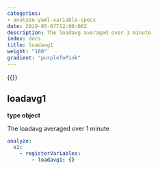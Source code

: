 ```yaml
---
categories:
- analyze-yaml-variable-specs
date: 2019-05-07T12:00:00Z
description: The loadavg averaged over 1 minute
index: docs
title: loadavg1
weight: "100"
gradient: "purpleToPink"
---
```


{{<legacynotice>}}

## loadavg1

**type object**

The loadavg averaged over 1 minute


```yaml
analyze:
  v1:
    - registerVariables:
        - loadavg1: {}
```
